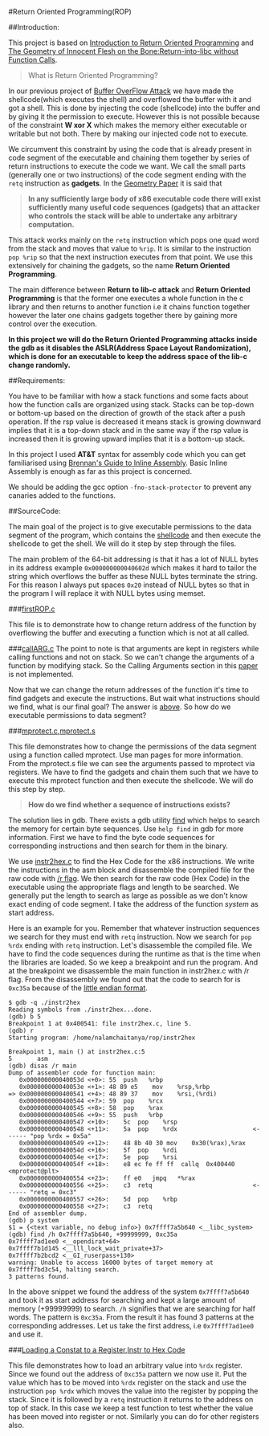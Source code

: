 #Return Oriented Programming(ROP)

##Introduction:

This project is based on [Introduction to Return Oriented Programming](http://codearcana.com/posts/2013/05/28/introduction-to-return-oriented-programming-rop.html) and [The Geometry of Innocent Flesh on the Bone:Return-into-libc without Function Calls](https://cseweb.ucsd.edu/~hovav/dist/geometry.pdf).

>What is Return Oriented Programming?

In our previous project of [Buffer OverFlow Attack](../BOFA) we have made the shellcode(which executes the shell) and overflowed the buffer with it and got a shell. This is done by injecting the code (shellcode) into the buffer and by giving it the permission to execute. However this is not possible because of the constraint **W xor X** which makes the memory either executable or writable but not both. There by making our injected code not to execute.

We circumvent this constraint by using the code that is already present in code segment of the executable and chaining them together by series of return instructions to execute the code we want. We call the small parts (generally one or two instructions) of the code segment ending with the ```retq``` instruction as **gadgets**. In the [Geometry Paper](https://cseweb.ucsd.edu/~hovav/dist/geometry.pdf) it is said that

>**In any sufficiently large body of x86 executable code there will exist sufficiently many useful code sequences (gadgets) that an attacker who controls the stack will be able to undertake any arbitrary computation.**

This attack works mainly on the ```retq``` instruction which pops one quad word from the stack and moves that value to ```%rip```. It is similar to the instruction ```pop %rip``` so that the next instruction executes from that point. We use this extensively for chaining the gadgets, so the name **Return Oriented Programming**.

The main difference between **Return to lib-c attack** and **Return Oriented Programming** is that the former one executes a whole function in the c library and then returns to another function i.e it chains function together however the later one chains gadgets together there by gaining more control over the execution.

**In this project we will do the Return Oriented Programming attacks inside the gdb as it disables the ASLR(Address Space Layout Randomization), which is done for an executable to keep the address space of the lib-c change randomly.**

##Requirements:

 You have to be familiar with how a stack functions and some facts about how the function calls are organized using stack. Stacks can be top-down or bottom-up based on the direction of growth of the stack after a push operation. If the rsp value is decreased it means stack is growing downward implies that it is a top-down stack and in the same way if the rsp value is increased then it is growing upward implies that it is a bottom-up stack.

 In this project I used **AT&T** syntax for assembly code which you can get familiarised using [Brennan's Guide to Inline Assembly](http://www.delorie.com/djgpp/doc/brennan/brennan_att_inline_djgpp.html). Basic Inline Assembly is enough as far as this project is concerned.

 We should be adding the gcc option ```-fno-stack-protector``` to prevent any canaries added to the functions.

##SourceCode:

The main goal of the project is to give executable permissions to the data segment of the program, which contains the [shellcode](https://github.com/nvsskchaitanya/BOFA#shellcodec) and then execute the shellcode to get the shell. We will do it step by step through the files.

The main problem of the 64-bit addressing is that it has a lot of NULL bytes in its address example ```0x000000000040602d``` which makes it hard to tailor the string which overflows the buffer as these NULL bytes terminate the string. For this reason I always put spaces ```0x20``` instead of NULL bytes so that in the program I will replace it with NULL bytes using memset.

###[firstROP.c](./firstROP.c)

This file is to demonstrate how to change return address of the function by overflowing the buffer and executing a function which is not at all called.

###[callARG.c](./callARG.c)
The point to note is that arguments are kept in registers while calling functions and not on stack. So we can't change the arguments of a function by modifying stack. So the Calling Arguments section in this [paper](http://codearcana.com/posts/2013/05/28/introduction-to-return-oriented-programming-rop.html) is not implemented.

Now that we can change the return addresses of the function it's time to find gadgets and execute the instructions. But wait what instructions should we find, what is our final goal? The answer is [above](https://github.com/nvsskchaitanya/ROP#sourcecode). So how do we executable permissions to data segment?

###[mprotect.c](./mprotect.c),[mprotect.s](./mprotect.s)

This file demonstrates how to change the permissions of the data segment using a function called mprotect. Use man pages for more information. From the mprotect.s file we can see the arguments passed to mprotect via registers. We have to find the gadgets and chain them such that we have to execute this mprotect function and then execute the shellcode. We will do this step by step.

>**How do we find whether a sequence of instructions exists?**

The solution lies in gdb. There exists a gdb utility [find](https://sourceware.org/gdb/onlinedocs/gdb/Searching-Memory.html) which helps to search the memory for certain byte sequences. Use ```help find``` in gdb for more information. First we have to find the byte code sequences for corresponding instructions and then search for them in the binary.

We use [instr2hex.c](./instr2hex.c) to find the Hex Code for the x86 instructions. We write the instructions in the asm block and disassemble the compiled file for the raw code with [/r flag](https://sourceware.org/gdb/onlinedocs/gdb/Machine-Code.html). We then search for the raw code (Hex Code) in the executable using the appropriate flags and length to be searched. We generally put the length to search as large as possible as we don't know exact ending of code segment. I take the address of the function *system* as start address.

Here is an example for you. Remember that whatever instruction sequences we search for they must end with ```retq``` instruction. Now we search for ```pop %rdx``` ending with ```retq``` instruction. Let's disassemble the compiled file. We have to find the code sequences during the runtime as that is the time when the libraries are loaded. So we keep a breakpoint and run the program. And at the breakpoint we disassemble the main function in instr2hex.c with /r flag. From the disassembly we found out that the code to search for is ```0xc35a``` because of the [little endian format](https://en.wikipedia.org/wiki/Endianness).

```
$ gdb -q ./instr2hex
Reading symbols from ./instr2hex...done.
(gdb) b 5
Breakpoint 1 at 0x400541: file instr2hex.c, line 5.
(gdb) r
Starting program: /home/nalamchaitanya/rop/instr2hex

Breakpoint 1, main () at instr2hex.c:5
5		asm
(gdb) disas /r main
Dump of assembler code for function main:
   0x000000000040053d <+0>:	55	push   %rbp
   0x000000000040053e <+1>:	48 89 e5	mov    %rsp,%rbp
=> 0x0000000000400541 <+4>:	48 89 37	mov    %rsi,(%rdi)
   0x0000000000400544 <+7>:	59	pop    %rcx
   0x0000000000400545 <+8>:	58	pop    %rax
   0x0000000000400546 <+9>:	55	push   %rbp
   0x0000000000400547 <+10>:	5c	pop    %rsp
   0x0000000000400548 <+11>:	5a	pop    %rdx                     <------ "pop %rdx = 0x5a"
   0x0000000000400549 <+12>:	48 8b 40 30	mov    0x30(%rax),%rax
   0x000000000040054d <+16>:	5f	pop    %rdi
   0x000000000040054e <+17>:	5e	pop    %rsi
   0x000000000040054f <+18>:	e8 ec fe ff ff	callq  0x400440 <mprotect@plt>
   0x0000000000400554 <+23>:	ff e0	jmpq   *%rax
   0x0000000000400556 <+25>:	c3	retq                            <------ "retq = 0xc3"
   0x0000000000400557 <+26>:	5d	pop    %rbp
   0x0000000000400558 <+27>:	c3	retq
End of assembler dump.
(gdb) p system
$1 = {<text variable, no debug info>} 0x7ffff7a5b640 <__libc_system>
(gdb) find /h 0x7ffff7a5b640, +99999999, 0xc35a
0x7ffff7ad1ee0 <__opendirat+64>
0x7ffff7b1d145 <__lll_lock_wait_private+37>
0x7ffff7b2bcd2 <__GI_ruserpass+130>
warning: Unable to access 16000 bytes of target memory at 0x7ffff7bd3c54, halting search.
3 patterns found.
```

In the above snippet we found the address of the system ```0x7ffff7a5b640``` and took it as start address for searching and kept a large amount of memory (+99999999) to search. ```/h``` signifies that we are searching for half words. The pattern is ```0xc35a```. From the result it has found 3 patterns at the corresponding addresses. Let us take the first address, i.e ```0x7ffff7ad1ee0``` and use it.

###[Loading a Constat to a Register](./rop1.c),[Instr to Hex Code](./instr2hex.c)

This file demonstrates how to load an arbitrary value into ```%rdx``` register. Since we found out the address of ```0xc35a``` pattern we now use it. Put the value which has to be moved into ```%rdx``` register on the stack and use the instruction ```pop %rdx``` which moves the value into the register by popping the stack. Since it is followed by a ```retq``` instruction it returns to the address on top of stack. In this case we keep a test function to test whether the value has been moved into register or not. Similarly you can do for other registers also.

